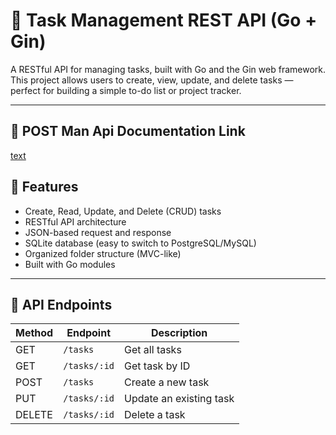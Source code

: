 # 📝 Task Management REST API (Go + Gin)

A RESTful API for managing tasks, built with Go and the Gin web framework. This project allows users to create, view, update, and delete tasks — perfect for building a simple to-do list or project tracker.

---



## 🚀 POST Man Api Documentation Link 

[text](https://documenter.getpostman.com/view/33523844/2sB34ikzaK)



## 🚀 Features

- Create, Read, Update, and Delete (CRUD) tasks
- RESTful API architecture
- JSON-based request and response
- SQLite database (easy to switch to PostgreSQL/MySQL)
- Organized folder structure (MVC-like)
- Built with Go modules

---
## 📌 API Endpoints

| Method | Endpoint     | Description            |
|--------|--------------|------------------------|
| GET    | `/tasks`     | Get all tasks          |
| GET    | `/tasks/:id` | Get task by ID         |
| POST   | `/tasks`     | Create a new task      |
| PUT    | `/tasks/:id` | Update an existing task|
| DELETE | `/tasks/:id` | Delete a task          |


